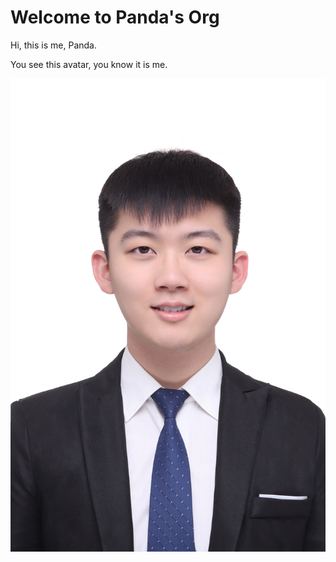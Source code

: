 # Welcome to Panda's Org

Hi, this is me, Panda.

You see this avatar, you know it is me.

![Image text](assets/1.jpg)